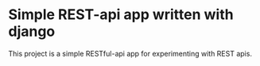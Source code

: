 # Simple REST-api app written with django
This project is a simple RESTful-api app for experimenting with REST apis.